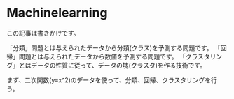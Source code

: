 # Machinelearning

この記事は書きかけです。


「分類」問題とは与えられたデータから分類(クラス)を予測する問題です。
「回帰」問題とは与えられたデータから数値を予測する問題です。
「クラスタリング」とはデータの性質に従って、データの塊(クラスタ)を作る技術です。

まず、二次関数(y=x^2)のデータを使って、分類、回帰、クラスタリングを行う。
